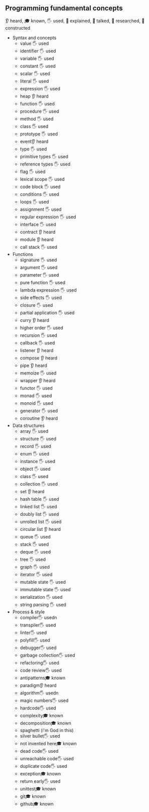 ## Programming fundamental concepts

👂 heard, 🎓 known, 🖐️ used, 🙋 explained, 📢 talked, 🔬 researched, 🚀 constructed

- Syntax and concepts
  - value 🖐️ used
  - identifier 🖐️ used
  - variable 🖐️ used
  - constant 🖐️ used
  - scalar 🖐️ used
  - literal 🖐️ used
  - expression 🖐️ used
  - heap 👂 heard
  - function 🖐️ used
  - procedure 🖐️ used
  - method 🖐️ used
  - class 🖐️ used
  - prototype 🖐️ used
  - event👂 heard
  - type 🖐️ used
  - primitive types 🖐️ used
  - reference types 🖐️ used
  - flag 🖐️ used
  - lexical scope 🖐️ used
  - code block 🖐️ used
  - conditions 🖐️ used
  - loops 🖐️ used
  - assignment 🖐️ used
  - regular expression 🖐️ used
  - interface 🖐️ used
  - contract 👂 heard
  - module 👂 heard
  - call stack  🖐️ used
- Functions
  - signature 🖐️ used
  - argument 🖐️ used
  - parameter 🖐️ used
  - pure function 🖐️ used
  - lambda expression 🖐️ used
  - side effects 🖐️ used
  - closure 🖐️ used
  - partial application 🖐️ used
  - curry  👂 heard
  - higher order 🖐️ used
  - recursion 🖐️ used
  - callback 🖐️ used
  - listener 👂 heard
  - compose  👂 heard
  - pipe  👂 heard
  - memoize 🖐️ used
  - wrapper  👂 heard
  - functor 🖐️ used
  - monad 🖐️ used
  - monoid 🖐️ used
  - generator 🖐️ used
  - coroutine  👂 heard
- Data structures
  - array 🖐️ used
  - structure 🖐️ used
  - record 🖐️ used
  - enum 🖐️ used
  - instance 🖐️ used
  - object 🖐️ used
  - class 🖐️ used
  - collection 🖐️ used
  - set 👂 heard
  - hash table 🖐️ used
  - linked list 🖐️ used
  - doubly list 🖐️ used
  - unrolled list 🖐️ used
  - circular list 👂 heard
  - queue 🖐️ used
  - stack 🖐️ used
  - deque 🖐️ used
  - tree 🖐️ used
  - graph 🖐️ used
  - iterator 🖐️ used
  - mutable state 🖐️ used
  - immutable state 🖐️ used
  - serialization 🖐️ used
  - string parsing 🖐️ used
- Process & style
  - compiler🖐️ usedn
  - transpiler🖐️ used
  - linter🖐️ used
  - polyfill🖐️ used
  - debugger🖐️ used
  - garbage collection🖐️ used
  - refactoring🖐️ used
  - code review🖐️ used
  - antipatterns🎓 known
  - paradigm👂 heard
  - algorithm🖐️ usedn
  - magic numbers🖐️ used
  - hardcode🖐️ used
  - complexity🎓 known
  - decomposition🎓 known
  - spaghetti (i'm God in this)
  - silver bullet🖐️ used
  - not invented here🎓 known
  - dead code🖐️ used
  - unreachable code🖐️ used
  - duplicate code🖐️ used
  - exception🎓 known
  - return early🖐️ used
  - unittest🎓 known
  - git🎓 known
  - github🎓 known